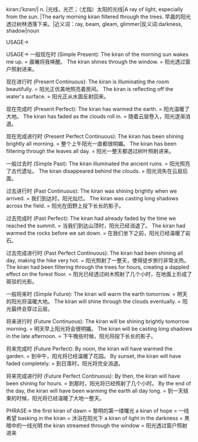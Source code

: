 kiran:/ˈkɪrən/| n. |光线，光芒；（尤指）太阳的光线|A ray of light, especially from the sun. |The early morning kiran filtered through the trees. 早晨的阳光透过树林洒落下来。|近义词：ray, beam, gleam, glimmer|反义词:darkness, shadow|noun

USAGE->

USAGE->
一般现在时 (Simple Present):
The kiran of the morning sun wakes me up. = 晨曦将我唤醒。
The kiran shines through the window. = 阳光透过窗户照射进来。


现在进行时 (Present Continuous):
The kiran is illuminating the room beautifully. = 阳光正优美地照亮着房间。
The kiran is reflecting off the water's surface. = 阳光正从水面反射回来。


现在完成时 (Present Perfect):
The kiran has warmed the earth. = 阳光温暖了大地。
The kiran has faded as the clouds roll in. = 随着云层卷入，阳光逐渐消退。


现在完成进行时 (Present Perfect Continuous):
The kiran has been shining brightly all morning. = 整个上午阳光一直都很明媚。
The kiran has been filtering through the leaves all day. = 阳光一整天都透过树叶照射进来。


一般过去时 (Simple Past):
The kiran illuminated the ancient ruins. = 阳光照亮了古代遗址。
The kiran disappeared behind the clouds. = 阳光消失在云层后面。


过去进行时 (Past Continuous):
The kiran was shining brightly when we arrived. = 我们到达时，阳光灿烂。
The kiran was casting long shadows across the field. = 阳光在田野上投下长长的影子。


过去完成时 (Past Perfect):
The kiran had already faded by the time we reached the summit. = 当我们到达山顶时，阳光已经消退了。
The kiran had warmed the rocks before we sat down. = 在我们坐下之前，阳光已经温暖了岩石。


过去完成进行时 (Past Perfect Continuous):
The kiran had been shining all day, making the hike very hot. = 阳光照射了一整天，使得徒步旅行非常炎热。
The kiran had been filtering through the trees for hours, creating a dappled effect on the forest floor. = 阳光已经透过树木照射了几个小时，在地面上形成了斑驳的光影。


一般将来时 (Simple Future):
The kiran will warm the earth tomorrow. = 明天的阳光将温暖大地。
The kiran will shine through the clouds eventually. = 阳光最终会穿过云层。


将来进行时 (Future Continuous):
The kiran will be shining brightly tomorrow morning. = 明天早上阳光将会很明媚。
The kiran will be casting long shadows in the late afternoon. = 下午晚些时候，阳光将投下长长的影子。


将来完成时 (Future Perfect):
By noon, the kiran will have warmed the garden. = 到中午，阳光将已经温暖了花园。
By sunset, the kiran will have faded completely. = 到日落时，阳光将完全消退。


将来完成进行时 (Future Perfect Continuous):
By then, the kiran will have been shining for hours. = 到那时，阳光将已经照射了几个小时。
By the end of the day, the kiran will have been warming the earth all day long. = 到一天结束的时候，阳光将已经温暖了大地一整天。



PHRASE->
the first kiran of dawn = 黎明的第一缕曙光
a kiran of hope = 一线希望
basking in the kiran = 沐浴在阳光下
a kiran of light in the darkness = 黑暗中的一线光明
the kiran streamed through the window = 阳光透过窗户照射进来
